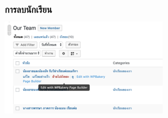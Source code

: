 # การลบนักเรียน

![&#xE22;&#xE49;&#xE32;&#xE22;&#xE44;&#xE1B;&#xE16;&#xE31;&#xE07;&#xE02;&#xE22;&#xE30;&#xE40;&#xE1E;&#xE37;&#xE48;&#xE2D;&#xE25;&#xE1A;&#xE19;&#xE31;&#xE01;&#xE40;&#xE23;&#xE35;&#xE22;&#xE19;](../.gitbook/assets/2562-03-30-20.41.25.png)

